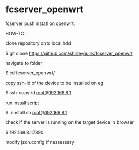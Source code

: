 # fcserver_openwrt
fcserver push install on openwrt.

HOW-TO:

clone repository onto local hdd 

  $ git clone https://github.com/shirleyquirk/fcserver_openwrt
  
navigate to folder

  $ cd fcserver_openwrt/
  
copy ssh-id of the device to be installed on eg

  $ ssh-copy-id root@192.168.8.1
  
run install script 

  $ ./install.sh root@192.168.8.1
  
check if the server is running on the target device in browser

  $ 192.168.8.1:7890
  
modify json.config if nessessary
  
  


